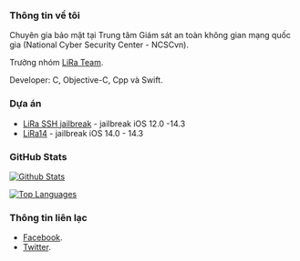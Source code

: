 ### Thông tin về tôi
Chuyên gia bảo mật tại Trung tâm Giám sát an toàn không gian mạng quốc gia (National Cyber Security Center - NCSCvn).

Trưởng nhóm  [LiRa Team](https://lirateam.github.io).

Developer: C, Objective-C, Cpp và Swift.

### Dựa án
- [LiRa SSH jailbreak](https://github.com/H0aHuynh/LiRa) - jailbreak iOS 12.0 -14.3
- [LiRa14](https://github.com/H0aHuynh/LiRa14) - jailbreak iOS 14.0 - 14.3

### GitHub Stats

[![Github Stats](https://github-readme-stats.vercel.app/api?username=H0ahuynh&show_icons=true&theme=dark)](https://github.com/H0ahuynh)

[![Top Languages](https://github-readme-stats.vercel.app/api/top-langs/?username=H0ahuynh&layout=compact&langs_count=6&hide=assembly&theme=dark)](https://github.com/H0ahuynh/)

### Thông tin liên lạc
- [Facebook](https://facebook.com/hoahuynh.htbn).
- [Twitter](https://twitter.com/hoa_huynh19).
